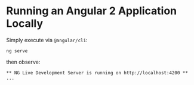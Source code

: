 # Running an Angular 2 Application Locally

Simply execute via `@angular/cli`:

```
ng serve
```

then observe:

```
** NG Live Development Server is running on http://localhost:4200 **
...
```



